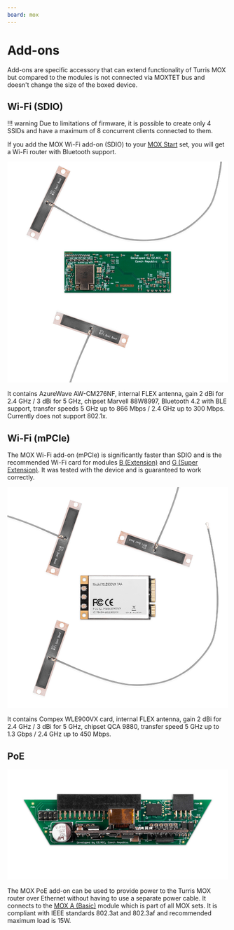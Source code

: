 ```yaml
---
board: mox
---
```

# Add-ons

Add-ons are specific accessory that can extend functionality of Turris MOX but
compared to the modules is not connected via MOXTET bus and doesn't change the
size of the boxed device.

## Wi-Fi (SDIO)

!!! warning
    Due to limitations of firmware, it is possible to create only 4 SSIDs and
    have a maximum of 8 concurrent clients connected to them.

If you add the MOX Wi-Fi add-on (SDIO) to your [MOX Start](sets/start.md) set,
you will get a Wi-Fi router with Bluetooth support.

![Wi-Fi add-on (SDIO)](addons/wifi-sdio.jpg)

It contains AzureWave AW-CM276NF, internal FLEX antenna, gain 2 dBi for 2.4 GHz
/ 3 dBi for 5 GHz, chipset Marvell 88W8997, Bluetooth 4.2 with BLE support,
transfer speeds 5 GHz up to 866 Mbps / 2.4 GHz up to 300 Mbps. Currently does
not support 802.1x.

## Wi-Fi (mPCIe)

The MOX Wi-Fi add-on (mPCIe) is significantly faster than SDIO and is the
recommended Wi-Fi card for modules [B (Extension)](modules/b.md)  and [G (Super
Extension)](modules/g.md). It was tested with the device and is guaranteed to
work correctly.

![Wi-Fi add-on (mPCIe)](addons/wifi-pcie.jpg)

It contains Compex WLE900VX card, internal FLEX antenna, gain 2 dBi for 2.4 GHz
/ 3 dBi for 5 GHz, chipset QCA 9880, transfer speed 5 GHz up to 1.3 Gbps / 2.4
GHz up to 450 Mbps.

## PoE

![PoE add-on](addons/poe.jpg)

The MOX PoE add-on can be used to provide power to the Turris MOX router over
Ethernet without having to use a separate power cable. It connects to the [MOX A
(Basic)](modules/a.md) module which is part of all MOX sets. It is
compliant with IEEE standards 802.3at and 802.3af and recommended maximum load
is 15W.
